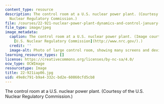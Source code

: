 ```yaml
---
content_type: resource
description: The control room at a U.S. nuclear power plant. (Courtesy of the U.S.
  Nuclear Regulatory Commission.)
file: /courses/22-921-nuclear-power-plant-dynamics-and-control-january-iap-2006/49e8c791b9a4332cbd2e60860cfd5cb8_22-921iap06.jpg
file_type: image/jpeg
image_metadata:
  caption: The control room at a U.S. nuclear power plant. (Image courtesy of the
    [U.S. Nuclear Regulatory Commission](http://www.nrc.gov/).)
  credit: ''
  image-alt: Photo of large control room, showing many screens and devices.
learning_resource_types: []
license: https://creativecommons.org/licenses/by-nc-sa/4.0/
ocw_type: OCWImage
resourcetype: Image
title: 22-921iap06.jpg
uid: 49e8c791-b9a4-332c-bd2e-60860cfd5cb8
---
```

The control room at a U.S. nuclear power plant. (Courtesy of the U.S. Nuclear Regulatory Commission.)